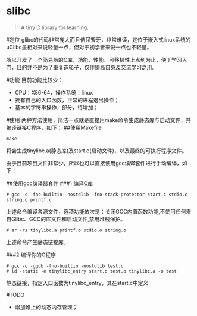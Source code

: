 # slibc
> A tiny C library for learning.

#定位
glibc的代码非常庞大而且佶屈聱牙，非常难读，定位于嵌入式linux系统的uClibc虽相对来说轻量一点，但对于初学者来说一点也不轻量。

所以开发了一个简易版的C库，功能、性能、可移植性上点到为止，便于学习入门，目的并不是为了重复造轮子，仅作提高自身及交流学习之用。

#功能
目前功能比较少：

* CPU：X86-64，操作系统：linux
* 拥有自己的入口函数，正常的进程退出操作；
* 基本的字符串操作，部分，待增加；

#使用
两种方法使用，简洁一点就是直接用make命令生成静态库与启动文件，并编译链接C程序，如下：
##使用Makefile
```
make
```
将会生成tinylibc.a(静态库)及start.o(启动文件)，以及最终的可执行程序文件。


由于目前项目文件非常少，所以也可以直接使用gcc编译套件进行手动编译，如下：

##使用gcc编译器套件
###1 编译C库
```
# gcc -c -fno-builtin -nostdlib -fno-stack-protector start.c stdio.c string.c printf.c
```
上述命令编译各源文件，选项功能依次是：关闭GCC内置函数功能,不使用任何来自Glibc、GCC的库文件和启动文件,禁用堆栈保护。

```
# ar -rs tinylibc.a printf.o stdio.o string.o
```
上述命令产生静态链接库。

###2 编译你的C程序

```
# gcc -c -ggdb -fno-builtin -nostdlib test.c
# ld -static -e tinylibc_entry start.o test.o tinylibc.a -o test
```
静态链接，指定入口函数为tinylibc_entry，其在start.c中定义




#TODO

* 增加堆上的动态内存管理；
